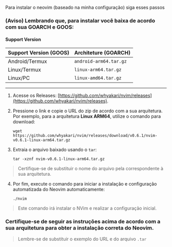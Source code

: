 Para instalar o neovim (baseado na minha configuração) siga esses passos

### (Aviso) Lembrando que, para instalar você baixa de acordo com sua GOARCH e GOOS:

#### Support Version
|Support Version (GOOS) | Architeture (GOARCH) |
|-|-|
Android/Termux | `android-arm64.tar.gz`
Linux/Termux | `linux-arm64.tar.gz`
Linux/PC | `linux-amd64.tar.gz`
--------------------

1. Acesse os Releases: [https://github.com/whyakari/nvim/releases](https://github.com/whyakari/nvim/releases).

2. Pressione o link e copie o URL do zip de acordo com a sua arquitetura. Por exemplo, para a arquitetura **Linux ARM64**, utilize o comando para download:
   ```shell
   wget https://github.com/whyakari/nvim/releases/download/v0.6.1/nvim-v0.6.1-linux-arm64.tar.gz
   ```
   
3. Extraia o arquivo baixado usando o `tar`:
     ```shell
    tar -xznf nvim-v0.6.1-linux-arm64.tar.gz
    ```
> Certifique-se de substituir o nome do arquivo pela correspondente à sua arquitetura.

4. Por fim, execute o comando para iniciar a instalação e configuração automatizada do Neovim automaticamente:
    ```shell
    ./nvim
    ```
> Este comando irá instalar o NVim e realizar a configuração inicial.

### Certifique-se de seguir as instruções acima de acordo com a sua arquitetura para obter a instalação correta do Neovim.
> Lembre-se de substituir o exemplo do URL e do arquivo `.tar`
